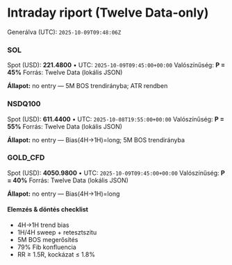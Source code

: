 # Intraday riport (Twelve Data-only)

Generálva (UTC): `2025-10-09T09:48:06Z`

### SOL

Spot (USD): **221.4800** • UTC: `2025-10-09T09:45:00+00:00`
Valószínűség: **P = 45%**
Forrás: Twelve Data (lokális JSON)

**Állapot:** no entry — 5M BOS trendirányba; ATR rendben

### NSDQ100

Spot (USD): **611.4400** • UTC: `2025-10-08T19:55:00+00:00`
Valószínűség: **P = 55%**
Forrás: Twelve Data (lokális JSON)

**Állapot:** no entry — Bias(4H→1H)=long; 5M BOS trendirányba

### GOLD_CFD

Spot (USD): **4050.9800** • UTC: `2025-10-09T09:45:00+00:00`
Valószínűség: **P = 40%**
Forrás: Twelve Data (lokális JSON)

**Állapot:** no entry — Bias(4H→1H)=long

#### Elemzés & döntés checklist
- 4H→1H trend bias
- 1H/4H sweep + retesztszitu
- 5M BOS megerősítés
- 79% Fib konfluencia
- RR ≥ 1.5R, kockázat ≤ 1.8%
